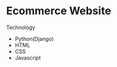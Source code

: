 <h1>Ecommerce Website</h1>
<p>Technology</p>
<ul>
<li>Python(Django)</li>
<li>HTML</li>
<li>CSS</li>
<li>Javascript</li>
</ul>
